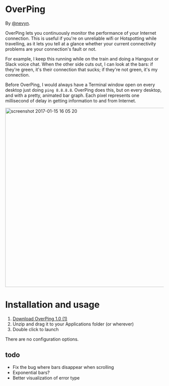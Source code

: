 # OverPing

By [@nevyn](https://twitter.com/nevyn).

OverPing lets you continuously monitor the performance of your Internet connection. This is useful if you're on unreliable wifi or Hotspotting while travelling, as it lets you tell at a glance whether your current connectivity problems are your connection's fault or not.

For example, I keep this running while on the train and doing a Hangout or Slack voice chat. When the other side cuts out, I can look at the bars: if they're green, it's their connection that sucks; if they're not green, it's my connection.

Before OverPing, I would always have a Terminal window open on every desktop just doing `ping 8.8.8.8`. OverPing does this, but on every desktop, and with a pretty, animated bar graph. Each pixel represents one millisecond of delay in getting information to and from Internet.

<img width="569" alt="screenshot 2017-01-15 16 05 20" src="https://cloud.githubusercontent.com/assets/34791/21967457/89daab40-db3c-11e6-8feb-c52765fd4ee5.png">

# Installation and usage

1. [Download OverPing 1.0 (1)](https://github.com/nevyn/OverPing/releases/download/1.0/OverPing.1.0.1.zip)
2. Unzip and drag it to your Applications folder (or wherever)
3. Double click to launch

There are no configuration options.


## todo

* Fix the bug where bars disappear when scrolling
* Exponential bars?
* Better visualization of error type